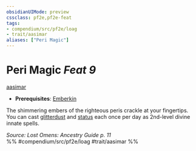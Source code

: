 ```yaml
---
obsidianUIMode: preview
cssclass: pf2e,pf2e-feat
tags:
- compendium/src/pf2e/loag
- trait/aasimar
aliases: ["Peri Magic"]
---
```

# Peri Magic  *Feat 9*  
[aasimar](aasimar-apg.md "Aasimar Ancestry & Heritage Trait")  

- **Prerequisites**: [Emberkin](emberkin-loag.md)

The shimmering embers of the righteous peris crackle at your fingertips. You can cast [glitterdust](glitterdust.md) and [status](status.md) each once per day as 2nd-level divine innate spells.

*Source: Lost Omens: Ancestry Guide p. 11*  
%% #compendium/src/pf2e/loag #trait/aasimar %%